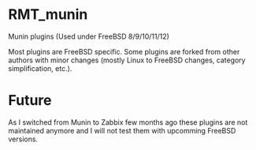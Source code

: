# RMT_munin
Munin plugins (Used under FreeBSD 8/9/10/11/12)

Most plugins are FreeBSD specific.
Some plugins are forked from other authors with minor changes (mostly Linux to FreeBSD changes, category simplification, etc.).


Future
==
As I switched from Munin to Zabbix few months ago these plugins are not maintained anymore and I will not test them with upcomming FreeBSD versions.
